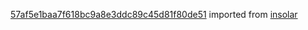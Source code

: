 [57af5e1baa7f618bc9a8e3ddc89c45d81f80de51](https://github.com/insolar/insolar/commit/57af5e1baa7f618bc9a8e3ddc89c45d81f80de51) imported from [insolar](https://github.com/insolar/insolar)
